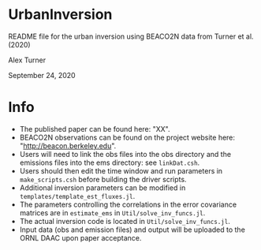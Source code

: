 # UrbanInversion
README file for the urban inversion using BEACO2N data from Turner et al. (2020)

Alex Turner

September 24, 2020


# Info
 * The published paper can be found here: "XX".
 * BEACO2N observations can be found on the project website here: "http://beacon.berkeley.edu".
 * Users will need to link the obs files into the obs directory and the emissions files into the ems directory: see `linkDat.csh`.
 * Users should then edit the time window and run parameters in `make_scripts.csh` before building the driver scripts.
 * Additional inversion parameters can be modified in `templates/template_est_fluxes.jl`.
 * The parameters controlling the correlations in the error covariance matrices are in `estimate_ems` in `Util/solve_inv_funcs.jl`.
 * The actual inversion code is located in `Util/solve_inv_funcs.jl`.
 * Input data (obs and emission files) and output will be uploaded to the ORNL DAAC upon paper acceptance.

